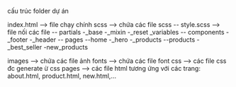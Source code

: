 cấu trúc folder dự án

index.html --> file chạy chính
scss --> chứa các file scss
-- style.scss --> file nối các file
-- partials
-\_base
-\_mixin
-\_reset
\_variables
-- components
-\_footer
-\_header
-- pages
--home
-\_hero
-\_products
--products
-\_best_seller
-new_products

images --> chứa các file ảnh
fonts --> chứa các file font
css --> các file css đc generate ừ css
pages --> các file html tương ứng với các trang: about.html, product.html, new.html,...
